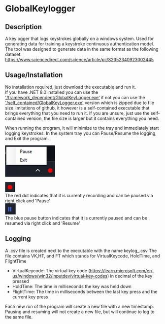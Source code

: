 # GlobalKeylogger

## Description
A keylogger that logs keystrokes globally on a windows system. Used for generating data for training a keystroke continuous authentication model.
The tool was designed to generate data in the same format as the following dataset: https://www.sciencedirect.com/science/article/pii/S2352340923002445

## Usage/Installation

No installation required, just download the executable and run it.\
If you have .NET 8.0 installed you can use the ['/framework_dependent/GlobalKeyLogger.exe'](framework_dependent/GlobalKeyLogger.exe) if not you can use the ['/self_contained/GlobalKeyLogger.exe'](self_contained/GlobalKeyLogger.zip) version which is zipped due to file size limitations of github, it however is a self-contained executable that brings everything that you need to run it.
If you are unsure, just use the self-contained version, the file size is larger but it contains everything you need.

When running the program, it will minimize to the tray and immediately start logging keystrokes.
In the system tray you can Pause/Resume the logging, and Exit the program. 

![img.png](img.png)

![img_1.png](img_1.png)\
The red dot indicates that it is currently recording and can be paused via right click and 'Pause'\
![img_2.png](img_2.png)\
The blue pause button indicates that it is currently paused and can be resumed via right click and 'Resume'

## Logging

A .csv file is created next to the executable with the name keylog_<timestamp>.csv
The file contains VK,HT, and FT which stands for VirtualKeycode, HoldTime, and FlightTime

- VirtualKeycode: The virtual key code (https://learn.microsoft.com/en-us/windows/win32/inputdev/virtual-key-codes) in decimal of the key pressed
- HoldTime: The time in milliseconds the key was held down
- FlightTime: The time in milliseconds between the last key press and the current key press

Each new run of the program will create a new file with a new timestamp. Pausing and resuming will not create a new file, but will continue to log to the same file.
